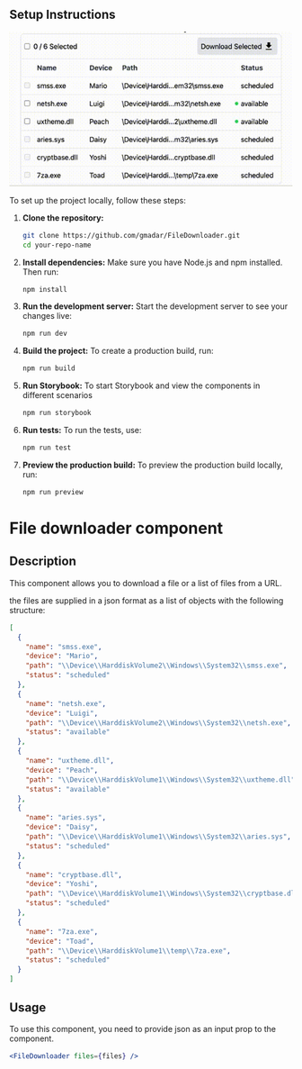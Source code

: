 ## Setup Instructions

![screenshot](https://github.com/gmadar/FileDownloader/blob/main/assets/demo.gif?raw=true)

To set up the project locally, follow these steps:

1. **Clone the repository:**
   ```sh
   git clone https://github.com/gmadar/FileDownloader.git
   cd your-repo-name
   ```

2. **Install dependencies:**
   Make sure you have Node.js and npm installed. Then run:
   ```sh
   npm install
   ```

3. **Run the development server:**
   Start the development server to see your changes live:
   ```sh
   npm run dev
   ```

4. **Build the project:**
   To create a production build, run:
   ```sh
   npm run build
   ```

5. **Run Storybook:**
   To start Storybook and view the components in different scenarios
   ```sh
   npm run storybook
   ```

6. **Run tests:**
   To run the tests, use:
   ```sh
   npm run test
   ```

8. **Preview the production build:**
   To preview the production build locally, run:
   ```sh
   npm run preview
   ```

# File downloader component

## Description

This component allows you to download a file or a list of files from a URL.

the files are supplied in a json format as a list of objects with the following structure:

```json
[
  {
    "name": "smss.exe",
    "device": "Mario",
    "path": "\\Device\\HarddiskVolume2\\Windows\\System32\\smss.exe",
    "status": "scheduled"
  },
  {
    "name": "netsh.exe",
    "device": "Luigi",
    "path": "\\Device\\HarddiskVolume2\\Windows\\System32\\netsh.exe",
    "status": "available"
  },
  {
    "name": "uxtheme.dll",
    "device": "Peach",
    "path": "\\Device\\HarddiskVolume1\\Windows\\System32\\uxtheme.dll",
    "status": "available"
  },
  {
    "name": "aries.sys",
    "device": "Daisy",
    "path": "\\Device\\HarddiskVolume1\\Windows\\System32\\aries.sys",
    "status": "scheduled"
  },
  {
    "name": "cryptbase.dll",
    "device": "Yoshi",
    "path": "\\Device\\HarddiskVolume1\\Windows\\System32\\cryptbase.dll",
    "status": "scheduled"
  },
  {
    "name": "7za.exe",
    "device": "Toad",
    "path": "\\Device\\HarddiskVolume1\\temp\\7za.exe",
    "status": "scheduled"
  }
]
```

## Usage

To use this component, you need to provide json as an input prop to the component.

```jsx
<FileDownloader files={files} />
```
